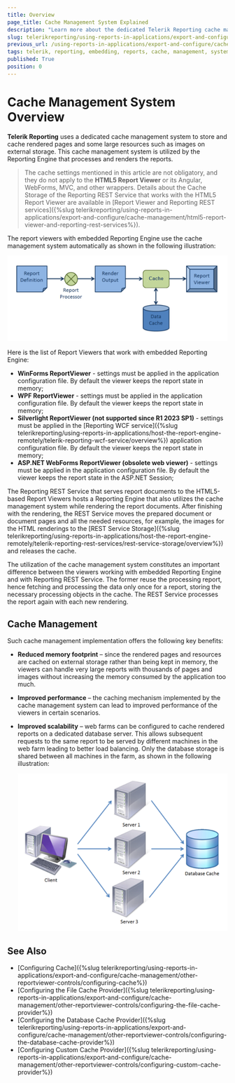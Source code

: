 ```yaml
---
title: Overview
page_title: Cache Management System Explained
description: "Learn more about the dedicated Telerik Reporting cache management system which stores and caches rendered pages and large resources."
slug: telerikreporting/using-reports-in-applications/export-and-configure/cache-management/other-reportviewer-controls/overview
previous_url: /using-reports-in-applications/export-and-configure/cache-management/other-reportviewer-controls/overview, /using-telerik-reporting-in-applications-session-state-management, /embedding-reports/cache-management/
tags: telerik, reporting, embedding, reports, cache, management, system, overview
published: True
position: 0
---
```


# Cache Management System Overview

__Telerik Reporting__ uses a dedicated cache management system to store and cache rendered pages and some large resources such as images on external storage. This cache management system is utilized by the Reporting Engine that processes and renders the reports.

> The cache settings mentioned in this article are not obligatory, and they do not apply to the __HTML5 Report Viewer__ or its Angular, WebForms, MVC, and other wrappers. Details about the Cache Storage of the Reporting REST Service that works with the HTML5 Report Viewer are available in [Report Viewer and Reporting REST services]({%slug telerikreporting/using-reports-in-applications/export-and-configure/cache-management/html5-report-viewer-and-reporting-rest-services%}).

The report viewers with embedded Reporting Engine use the cache management system automatically as shown in the following illustration:

![The report rendering workflow diagram with the cache system is shown schematically.](images/SessionState/sessionmanagement1.png)

Here is the list of Report Viewers that work with embedded Reporting Engine:

* __WinForms ReportViewer__ - settings must be applied in the application configuration file. By default the viewer keeps the report state in memory;
* __WPF ReportViewer__ - settings must be applied in the application configuration file. By default the viewer keeps the report state in memory;
* __Silverlight ReportViewer (not supported since R1 2023 SP1)__ - settings must be applied in the [Reporting WCF service]({%slug telerikreporting/using-reports-in-applications/host-the-report-engine-remotely/telerik-reporting-wcf-service/overview%}) application configuration file. By default the viewer keeps the report state in memory;
* __ASP.NET WebForms ReportViewer (obsolete web viewer)__ - settings must be applied in the application configuration file. By default the viewer keeps the report state in the ASP.NET Session;

The Reporting REST Service that serves report documents to the HTML5-based Report Viewers hosts a Reporting Engine that also utilizes the cache management system while rendering the report documents. After finishing with the rendering, the REST Service moves the prepared document or document pages and all the needed resources, for example, the images for the HTML renderings to the [REST Service Storage]({%slug telerikreporting/using-reports-in-applications/host-the-report-engine-remotely/telerik-reporting-rest-services/rest-service-storage/overview%}) and releases the cache.

The utilization of the cache management system constitutes an important difference between the viewers working with embedded Reporting Engine and with Reporting REST Service. The former reuse the processing report, hence fetching and processing the data only once for a report, storing the necessary processing objects in the cache. The REST Service processes the report again with each new rendering.

## Cache Management

Such cache management implementation offers the following key benefits:

* __Reduced memory footprint__ – since the rendered pages and resources are cached on external storage rather than being kept in memory, the viewers can handle very large reports with thousands of pages and images without increasing the memory consumed by the application too much.
* __Improved performance__ – the caching mechanism implemented by the cache management system can lead to improved performance of the viewers in certain scenarios.
* __Improved scalability__ – web farms can be configured to cache rendered reports on a dedicated database server. This allows subsequent requests to the same report to be served by different machines in the web farm leading to better load balancing. Only the database storage is shared between all machines in the farm, as shown in the following illustration:

	![Shared database storage between all machines in a web farm shown schematically.](images/SessionState/sessionmanagement2.png)

## See Also

* [Configuring Cache]({%slug telerikreporting/using-reports-in-applications/export-and-configure/cache-management/other-reportviewer-controls/configuring-cache%})
* [Configuring the File Cache Provider]({%slug telerikreporting/using-reports-in-applications/export-and-configure/cache-management/other-reportviewer-controls/configuring-the-file-cache-provider%})
* [Configuring the Database Cache Provider]({%slug telerikreporting/using-reports-in-applications/export-and-configure/cache-management/other-reportviewer-controls/configuring-the-database-cache-provider%})
* [Configuring Custom Cache Provider]({%slug telerikreporting/using-reports-in-applications/export-and-configure/cache-management/other-reportviewer-controls/configuring-custom-cache-provider%})

